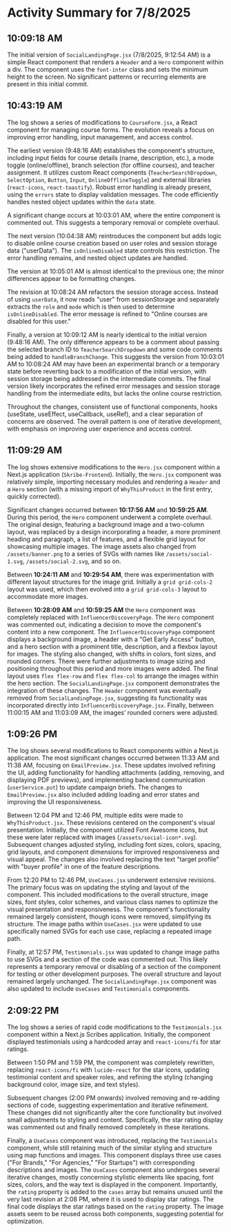 # Activity Summary for 7/8/2025

## 10:09:18 AM
The initial version of `SocialLandingPage.jsx` (7/8/2025, 9:12:54 AM) is a simple React component that renders a `Header` and a `Hero` component within a div.  The component uses the `font-inter` class and sets the minimum height to the screen.  No significant patterns or recurring elements are present in this initial commit.


## 10:43:19 AM
The log shows a series of modifications to `CourseForm.jsx`, a React component for managing course forms.  The evolution reveals a focus on improving error handling, input management, and access control.

The earliest version (9:48:16 AM) establishes the component's structure, including input fields for course details (name, description, etc.),  a mode toggle (online/offline), branch selection (for offline courses), and teacher assignment.  It utilizes custom React components (`TeacherSearchDropdown`, `SelectOption`, `Button`, `Input`, `OnlineOfflineToggle`) and external libraries (`react-icons`, `react-toastify`).  Robust error handling is already present, using the `errors` state to display validation messages.  The code efficiently handles nested object updates within the `data` state.

A significant change occurs at 10:03:01 AM, where the entire component is commented out. This suggests a temporary removal or complete overhaul.

The next version (10:04:38 AM) reintroduces the component but adds logic to disable online course creation based on user roles and session storage data ("userData").  The `isOnlineDisabled` state controls this restriction. The error handling remains, and nested object updates are handled.


The version at 10:05:01 AM is almost identical to the previous one; the minor differences appear to be formatting changes.

The revision at 10:08:24 AM refactors the session storage access. Instead of using `userData`, it now reads  "user" from sessionStorage and separately extracts the `role` and `mode` which is then used to determine `isOnlineDisabled`.  The error message is refined to "Online courses are disabled for this user."

Finally, a version at 10:09:12 AM is nearly identical to the initial version (9:48:16 AM). The only difference appears to be a comment about passing the selected branch ID to `TeacherSearchDropdown` and some code comments being added to `handleBranchChange`. This suggests the version from 10:03:01 AM to 10:08:24 AM may have been an experimental branch or a temporary state before reverting back to a modification of the initial version, with session storage being addressed in the intermediate commits.  The final version likely incorporates the refined error messages and session storage handling from the intermediate edits, but lacks the online course restriction.

Throughout the changes, consistent use of functional components, hooks (useState, useEffect, useCallback, useRef), and a clear separation of concerns are observed. The overall pattern is one of iterative development, with emphasis on improving user experience and access control.


## 11:09:29 AM
The log shows extensive modifications to the `Hero.jsx` component within a Next.js application (`Skribe-Frontend`).  Initially, the `Hero.jsx` component was relatively simple, importing necessary modules and rendering a `Header` and a `Hero` section (with a missing import of `WhyThisProduct` in the first entry, quickly corrected).

Significant changes occurred between **10:17:56 AM** and **10:59:25 AM**.  During this period, the `Hero` component underwent a complete overhaul.  The original design, featuring a background image and a two-column layout, was replaced by a design incorporating a header, a more prominent heading and paragraph, a list of features, and a flexible grid layout for showcasing multiple images.  The image assets also changed from `/assets/banner.png` to a series of SVGs with names like `/assets/social-1.svg`, `/assets/social-2.svg`, and so on.

Between **10:24:11 AM** and **10:29:54 AM**, there was experimentation with different layout structures for the image grid.  Initially a `grid grid-cols-2` layout was used, which then evolved into a  `grid grid-cols-3` layout to accommodate more images.

Between **10:28:09 AM** and **10:59:25 AM** the `Hero` component was completely replaced with `InfluencerDiscoveryPage`.  The `Hero` component was commented out, indicating a decision to move the component's content into a new component. The `InfluencerDiscoveryPage` component displays a background image, a header with a "Get Early Access" button, and a hero section with a prominent title, description, and a flexbox layout for images.  The styling also changed, with shifts in colors, font sizes, and rounded corners.   There were further adjustments to image sizing and positioning throughout this period and more images were added.  The final layout uses `flex flex-row` and `flex flex-col` to arrange the images within the hero section. The `SocialLandingPage.jsx` component demonstrates the integration of these changes. The `Header` component was eventually removed from `SocialLandingPage.jsx`, suggesting its functionality was incorporated directly into `InfluencerDiscoveryPage.jsx`.  Finally, between 11:00:15 AM and 11:03:09 AM, the images’ rounded corners were adjusted.


## 1:09:26 PM
The log shows several modifications to React components within a Next.js application.  The most significant changes occurred between 11:33 AM and 11:38 AM, focusing on `EmailPreview.jsx`. These updates involved refining the UI, adding functionality for handling attachments (adding, removing, and displaying PDF previews), and implementing backend communication (`userService.put`) to update campaign briefs.  The changes to `EmailPreview.jsx`  also included adding loading and error states and improving the UI responsiveness.

Between 12:04 PM and 12:46 PM, multiple edits were made to `WhyThisProduct.jsx`.  These revisions centered on the component's visual presentation. Initially, the component utilized Font Awesome icons, but these were later replaced with images (`/assets/social-icon*.svg`).  Subsequent changes adjusted styling, including font sizes, colors, spacing, grid layouts, and component dimensions for improved responsiveness and visual appeal. The changes also involved replacing the text "target profile" with "buyer profile" in one of the feature descriptions.

From 12:20 PM to 12:46 PM, `UseCases.jsx` underwent extensive revisions. The primary focus was on updating the styling and layout of the component. This included modifications to the overall structure, image sizes, font styles, color schemes, and various class names to optimize the visual presentation and responsiveness.  The component's functionality remained largely consistent, though icons were removed, simplifying its structure.  The image paths within `UseCases.jsx` were updated to use specifically named SVGs for each use case, replacing a repeated image path.

Finally, at 12:57 PM, `Testimonials.jsx` was updated to change image paths to use SVGs and a section of the code was commented out.  This likely represents a temporary removal or disabling of a section of the component for testing or other development purposes. The overall structure and layout remained largely unchanged.  The `SocialLandingPage.jsx` component was also updated to include `UseCases` and `Testimonials` components.


## 2:09:22 PM
The log shows a series of rapid code modifications to the `Testimonials.jsx` component within a Next.js Scribes application.  Initially, the component displayed testimonials using a hardcoded array and `react-icons/fi` for star ratings.

Between 1:50 PM and 1:59 PM, the component was completely rewritten, replacing `react-icons/fi` with `lucide-react` for the star icons, updating testimonial content and speaker roles, and refining the styling (changing background color, image size, and text styles).

Subsequent changes (2:00 PM onwards) involved removing and re-adding sections of code, suggesting experimentation and iterative refinement.  These changes did not significantly alter the core functionality but involved small adjustments to styling and content.  Specifically, the star rating display was commented out and finally removed completely in these iterations.

Finally,  a `UseCases` component was introduced, replacing the `Testimonials` component, while still retaining much of the similar styling and structure using map functions and images.  This component displays three use cases ("For Brands," "For Agencies," "For Startups") with corresponding descriptions and images.  The `UseCases` component also undergoes several iterative changes, mostly concerning stylistic elements like spacing, font sizes, colors, and the way text is displayed in the component.  Importantly, the `rating` property is added to the `cases` array but remains unused until the very last revision at 2:08 PM, where it is used to display star ratings.  The final code displays the star ratings based on the `rating` property. The image assets seem to be reused across both components, suggesting potential for optimization.
